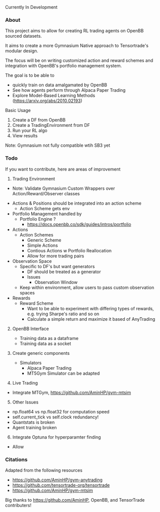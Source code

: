 Currently In Development

### About

This project aims to allow for creating RL trading agents on OpenBB sourced datasets.

It aims to create a more Gymnasium Native approach to Tensortrade's modular design.

The focus will be on writing customized action and reward schemes and integration with OpenBB's portfolio management system.

The goal is to be able to

- quickly train on data amalgamated by OpenBB
- See how agents perform through Alpaca Paper Trading
- Explore Model-Based Learning Methods (https://arxiv.org/abs/2010.02193)

Basic Usage

1. Create a DF from OpenBB
2. Create a TradingEnvironment from DF
3. Run your RL algo
4. View results

Note: Gymnasium not fully compatible wtih SB3 yet

### Todo

If you want to contribute, here are areas of improvement

1. Trading Environment

- Note: Validate Gymnasium Custom Wrappers over Action/Reward/Observer classes

* Actions & Positions should be integrated into an action scheme
  - Action Scheme gets env
* Portfolio Management handled by
  - Portfolio Engine ?
    - https://docs.openbb.co/sdk/guides/intros/portfolio
* Actions
  - Action Schemes
    - Generic Scheme
    - Simple Actions
    - Contious Actions w Portfolio Reallocation
    - Allow for more trading pairs
* Observation Space
  - Specific to DF's but want generators
    - DF should be treated as a generator
    - Issues
      - Observation Window
  - Keep within environment, allow users to pass custom observation spaces
* Rewards
  - Reward Scheme
    - Want to be able to experiment with differing types of rewards, e.g. trying Sharpe's ratio and so on
    - Calculate a simple return and maximize it based of AnyTrading

2. OpenBB Interface

   - Training data as a dataframe
   - Training data as a socket

3. Create generic components

   - Simulators
     - Alpaca Paper Trading
     - MT5Gym Simulator can be adapted

4. Live Trading

- Integrate MTGym, https://github.com/AminHP/gym-mtsim

5. Other Issues

- np.float64 vs np.float32 for computation speed
- self.current_tick vs self.clock redundancy!
- Quantstats is broken
- Agent training broken

6. Integrate Optuna for hyperparamter finding

- Allow

### Citations

Adapted from the following resources

- https://github.com/AminHP/gym-anytrading
- https://github.com/tensortrade-org/tensortrade
- https://github.com/AminHP/gym-mtsim

Big thanks to https://github.com/AminHP, OpenBB, and TensorTrade contributers!
